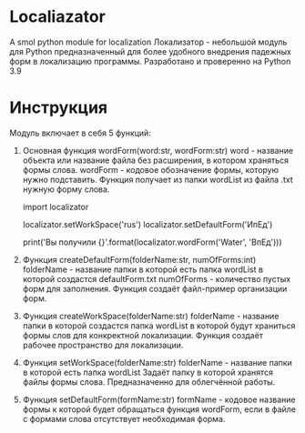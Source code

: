 # Localiazator
A smol python module for localization
Локализатор - небольшой модуль для Python предназначенный для более удобного внедрения падежных форм в локализацию программы.
Разработано и проверенно на Python 3.9
# Инструкция 
Модуль включает в себя 5 функций:
1. Основная функция wordForm(word:str, wordForm:str)
  word - название объекта или название файла без расширения, в котором храняться формы слова.
  wordForm - кодовое обозначение формы, которую нужно подставить.
  Функция получает из папки wordList из файла <word>.txt нужную форму слова.
  
    import localizator

    localizator.setWorkSpace('rus')
    localizator.setDefaultForm('ИпЕд')

    print('Вы получили {}'.format(localizator.wordForm('Water', 'ВпЕд')))
  
2. Функция createDefaultForm(folderName:str, numOfForms:int)
  folderName - название папки в которой есть папка wordList в которой создастся defaultForm.txt
  numOfForms - количество пустых форм для заполнения. Функция создаёт файл-пример организации форм.
3. Функция createWorkSpace(folderName:str)
  folderName - название папки в которой создастся папка wordList в которой будут храниться формы слов для конкректной локализации. Функция создаёт рабочее пространство   для локализации.
4. Функция setWorkSpace(folderName:str)
  folderName - название папки в которой есть папка wordList
  Задаёт папку в которой хранятся файлы формы слова. Предназначенно для облегчённой работы.
5. Функция setDefaultForm(formName:str)
  formName - кодовое название формы к которой будет обращаться функция wordForm, если в файле с формами слова отсутствует необходимая форма.
